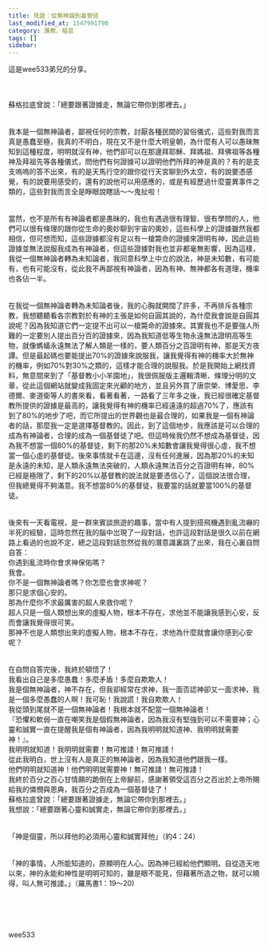 ```yaml
---
title: 見證：從無神論到基督徒
last_modified_at: 1547991790
category: 護教、福音
tags: []
sidebar: 
---
```


<p>這是wee533弟兄的分享。<br/><br/><!--more--><br/><br/>蘇格拉底曾說：「總要跟著證據走，無論它帶你到那裡去。」<br/><br/><br/>我本是一個無神論者，鄙視任何的宗教，討厭各種民間的習俗儀式，這些對我而言真是愚蠢至極，我真的不明白，現在又不是什麼大明皇朝，為什麼有人可以愚昧無知到這種程度，明明就沒有神，他們卻可以在那邊拜耶穌、拜媽祖、拜佛祖等各種神及拜祖先等各種儀式，問他們有何證據可以證明他們所拜的神是真的？有的是支支嗚嗚的答不出來，有的是天馬行空的跟你從行天宮聊到外太空，有的說要憑感覺，有的說要用感受的，還有的說他可以用感應的，或是有經歷過什麼靈異事件之類的，這些對我而言全是睜眼說瞎話〜〜鬼扯啦！<br/><br/><br/>當然，也不是所有有神論者都是愚昧的，我也有遇過很有理智、很有學問的人，他們可以很有條理的跟你從生命的奧妙聊到宇宙的奧妙，這些科學上的證據雖然我都相信，但可想而知，這些證據都沒有足以有一槍斃命的證據來證明有神，因此這些證據並無法說服我成為有神論者，但這些證據對我也並非都毫無影響，因為這樣，我從一個無神論者轉為未知論者，我同意科學上中立的說法，神是未知數，有可能有，也有可能沒有，從此我不再鄙視有神論者，因為有神、無神都各有道理，機率也各佔一半。<br/><br/><br/>在我從一個無神論者轉為未知論者後，我的心胸就開闊了許多，不再排斥各種宗教，我想聽聽看各宗教對於有神的主張是如何自圓其說的，為什麼我會說是自圓其說呢？因為我知道它們一定提不出可以一槍斃命的證據來。其實我也不是要強人所難的一定要別人提出百分百的證據來，因為我知道低等生物永遠無法證明高等生物，就像螞蟻永遠無法了解人類是一樣的，要人類百分之百證明有神，那是天方夜譚。但是最起碼也要能提出70%的證據來說服我，讓我覺得有神的機率大於無神的機率，例如70%對30%之類的，這樣才能合理的說服我。於是我開始上網找資料，無意間來到了「基督教小小羊園地」，我很佩服版主邏輯清晰、條理分明的文章，從此這個網站就變成我固定來光顧的地方，並且另外買了唐崇榮、博愛思、李德爾、麥道衛等人的書來看，看著看著，一路看了三年多之後，我已經很確定基督教所提供的證據是最高的，讓我覺得有神的機率已經遠遠的超過70%了，應該有到了80%的地步了吧，而它所提出的世界觀也是最合理的，如果我是一個有神論者的話，那麼我一定是選擇基督教的。因此，到了這個地步，我應該是可以合理的成為有神論者，合理的成為一個基督徒了吧。但這時候我仍然不想成為基督徒，因為我不想當一個80%的基督徒，剩下的那20%未知數會讓我覺得很心虛，我不想當一個心虛的基督徒。後來事情就卡在這邊，沒有任何進展，因為那20%的未知是永遠的未知，是人類永遠無法突破的，人類永遠無法百分之百證明有神，80%已經是極限了，剩下的20%以基督教的說法就是要憑信心了，這個說法很合理，但我總覺得不夠滿意。我不想當80%的基督徒，我要當的話就要當100%的基督徒。<br/><br/><br/>後來有一天看電視，是一群來賓談旅遊的趣事，當中有人提到搭飛機遇到亂流嚇的半死的經驗，這時忽然在我的腦中岀現了一段對話，也許這段對話是很久以前在網路上看過的也說不定，總之這段對話忽然從我的潛意識裏跳了出來，我在心裏自問自答：<br/>你遇到亂流時你會求神保佑嗎？<br/>我會。<br/>你不是一個無神論者嗎？你怎麼也會求神呢？<br/>那只是求個心安的。<br/>那為什麼你不求最厲害的超人來救你呢？<br/>超人只是一個人類想出來的虛擬人物，根本不存在，求他並不能讓我感到心安，反而會讓我覺得很可笑。<br/>那神不也是人類想出來的虛擬人物，根本不存在，求他為什麼就會讓你感到心安呢？<br/><br/><br/>在自問自答完後，我終於頓悟了！<br/>我看出自己是多麼愚蠢！多麼矛盾！多麼自欺欺人！<br/>我是個無神論者，神不存在，但我卻經常在求神，我一面否認神卻又一面求神，我是一個多麼愚蠢的人啊！我可恥！我說謊！我自欺欺人！<br/>我從頭到尾就不是一個無神論者！我根本就不配當一個無神論者！<br/>『恐懼和軟弱一直在嘲笑我是個假無神論者，因為我沒有堅強到可以不需要神；心靈和誠實一直在提醒我是個有神論者，因為我明明就知道神、我明明就需要神！』。<br/>我明明就知道！我明明就需要！無可推諉！無可推諉！<br/>從此我明白，世上沒有人是真正的無神論者，因為我知道他們跟我一樣。<br/>他們明明就知道神！他們明明就需要神！無可推諉！無可推諉！<br/>我終於百分之百心甘情願的跪倒在上帝腳前，感謝著領受這百分之百出於上帝所賜給我的憐憫與恩典，我百分之百成為一個基督徒了！<br/>蘇格拉底曾說：「總要跟著證據走，無論它帶你到那裡去。」<br/>我想說：「總要跟著心靈和誠實走，無論它帶你到那裡去。」<br/><br/><br/>「神是個靈，所以拜他的必須用心靈和誠實拜他」（約4：24）<br/><br/><br/>「神的事情，人所能知道的，原顯明在人心。因為神已經給他們顯明。自從造天地以來，神的永能和神性是明明可知的，雖是眼不能見，但藉著所造之物，就可以曉得，叫人無可推諉。」（羅馬書1：19〜20)<br/><br/><br/><br/><br/><br/>wee533<br/><br/><br/><br/><br/><br/></p>